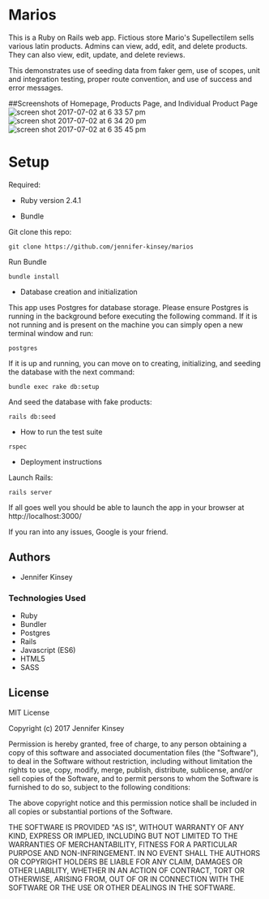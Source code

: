 # Marios

This is a Ruby on Rails web app. Fictious store Mario's Supellectilem sells various latin products. Admins can view, add, edit, and delete products. They can also view, edit, update, and delete reviews.

This demonstrates use of seeding data from faker gem, use of scopes, unit and integration testing, proper route convention, and use of success and error messages.


##Screenshots of Homepage, Products Page, and Individual Product Page
![screen shot 2017-07-02 at 6 33 57 pm](https://user-images.githubusercontent.com/26371824/27775383-37ff2c58-5f56-11e7-9774-29e88e985166.png)
![screen shot 2017-07-02 at 6 34 20 pm](https://user-images.githubusercontent.com/26371824/27775384-3801d6e2-5f56-11e7-9ded-ef071a1de679.png)
![screen shot 2017-07-02 at 6 35 45 pm](https://user-images.githubusercontent.com/26371824/27775385-3805dd1e-5f56-11e7-84ec-01627217851e.png)


# Setup

Required:

* Ruby version 2.4.1

* Bundle

Git clone this repo:
```
git clone https://github.com/jennifer-kinsey/marios
```

Run Bundle

```
bundle install
```

* Database creation and initialization

This app uses Postgres for database storage. Please ensure Postgres is running in the background before executing the following command. If it is not running and is present on the machine you can simply open a new terminal window and run:

```
postgres
```

If it is up and running, you can move on to creating, initializing, and seeding the database with the next command:

```
bundle exec rake db:setup
```

And seed the database with fake products:
```
rails db:seed
```

* How to run the test suite

```
rspec
```

* Deployment instructions

Launch Rails:

```
rails server
```

If all goes well you should be able to launch the app in your browser at http://localhost:3000/

If you ran into any issues, Google is your friend.

## Authors

* Jennifer Kinsey

### Technologies Used

* Ruby
* Bundler
* Postgres
* Rails
* Javascript (ES6)
* HTML5
* SASS

## License

MIT License

Copyright (c) 2017 Jennifer Kinsey

Permission is hereby granted, free of charge, to any person obtaining a copy of this software and associated documentation files (the "Software"), to deal in the Software without restriction, including without limitation the rights
to use, copy, modify, merge, publish, distribute, sublicense, and/or sell copies of the Software, and to permit persons to whom the Software is furnished to do so, subject to the following conditions:

The above copyright notice and this permission notice shall be included in all
copies or substantial portions of the Software.

THE SOFTWARE IS PROVIDED "AS IS", WITHOUT WARRANTY OF ANY KIND, EXPRESS OR
IMPLIED, INCLUDING BUT NOT LIMITED TO THE WARRANTIES OF MERCHANTABILITY,
FITNESS FOR A PARTICULAR PURPOSE AND NON-INFRINGEMENT. IN NO EVENT SHALL THE
AUTHORS OR COPYRIGHT HOLDERS BE LIABLE FOR ANY CLAIM, DAMAGES OR OTHER
LIABILITY, WHETHER IN AN ACTION OF CONTRACT, TORT OR OTHERWISE, ARISING FROM,
OUT OF OR IN CONNECTION WITH THE SOFTWARE OR THE USE OR OTHER DEALINGS IN THE
SOFTWARE.
